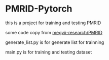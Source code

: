 # PMRID-Pytorch

this is a project for training and testing PMRID

some code copy from [megvii-research/PMRID](https://github.com/megvii-research/PMRID)

generate_list.py is for generate list for trainning

main.py is for training and testing dataset
